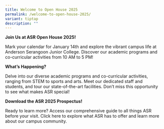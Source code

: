 ```yaml
---
title: Welcome to Open House 2025
permalink: /welcome-to-open-house-2025/
variant: tiptap
description: ""
---
```

<p><strong>Join Us at ASR Open House 2025!</strong>
</p>
<p>Mark your calendar for January 14th and explore the vibrant campus life
at Anderson Serangoon Junior College. Discover our academic programs and
co-curricular activities from 10 AM to 5 PM!</p>
<p></p>
<p><strong>What’s Happening?</strong>
</p>
<p>Delve into our diverse academic programs and co-curricular activities,
ranging from STEM to sports and arts. Meet our dedicated staff and students,
and tour our state-of-the-art facilities. Don’t miss this opportunity to
see what makes ASR special!</p>
<p></p>
<p><strong>Download the ASR 2025 Prospectus!</strong>
</p>
<p>Ready to learn more? Access our comprehensive guide to all things ASR
before your visit. Click here to explore what ASR has to offer and learn
more about our campus community.</p>